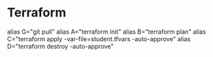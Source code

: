 # Terraform

alias G="git pull"
alias A="terraform init"
alias B="terraform plan"
alias C="terraform apply -var-file=student.tfvars -auto-approve"
alias D="terraform destroy -auto-approve"